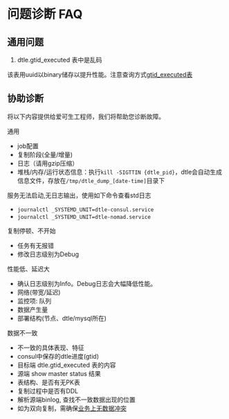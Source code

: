 # 问题诊断 FAQ

## 通用问题

1. dtle.gtid_executed 表中是乱码

该表用uuid以binary储存以提升性能。注意查询方式[gtid_executed表](../3/3.3_impact_on_dest.md)

## 协助诊断

将以下内容提供给爱可生工程师，我们将帮助您诊断故障。

通用
- job配置
- 复制阶段(全量/增量)
- 日志（请用gzip压缩）
- 堆栈/内存/运行状态信息：执行`kill -SIGTTIN {dtle_pid}`，dtle会自动生成信息文件，存放在`/tmp/dtle_dump_[date-time]`目录下

服务无法启动,无日志输出，使用如下命令查看std日志
- `journalctl _SYSTEMD_UNIT=dtle-consul.service`
- `journalctl _SYSTEMD_UNIT=dtle-nomad.service`

复制停顿、不开始
- 任务有无报错
- 修改日志级别为Debug

性能低、延迟大
- 确认日志级别为Info。Debug日志会大幅降低性能。
- 网络(带宽/延迟)
- 监控项: 队列
- 数据产生量
- 部署结构(节点、dtle/mysql所在)

数据不一致
- 不一致的具体表现、特征
- consul中保存的dtle进度(gtid)
- 目标端 dtle.gtid_executed 表的内容
- 源端 show master status 结果
- 表结构、是否有无PK表
- 复制过程中是否有DDL
- 解析源端binlog, 查找不一致数据出现的位置
- 如为双向复制，需确保[业务上无数据冲突](../2/2.3_dc_to_dc_bidirectional.md#数据冲突)
